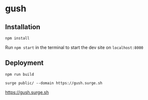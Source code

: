 # gush

## Installation

`npm install`

Run `npm start` in the terminal to start the dev site on `localhost:8000`

## Deployment

`npm run build`

`surge public/ --domain https://gush.surge.sh`

https://gush.surge.sh
